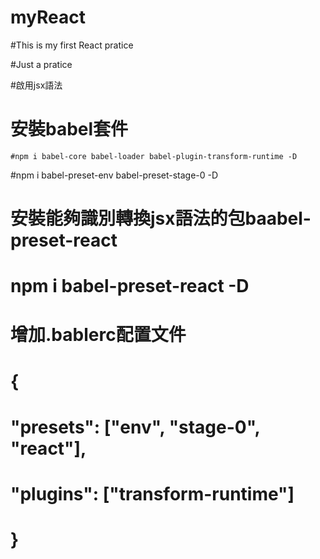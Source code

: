 # myReact

#This is my first React pratice

#Just a pratice

#啟用jsx語法

 # 安裝babel套件
    #npm i babel-core babel-loader babel-plugin-transform-runtime -D
   #npm i babel-preset-env babel-preset-stage-0 -D
 # 安裝能夠識別轉換jsx語法的包baabel-preset-react
  #  npm i babel-preset-react -D
 # 增加.bablerc配置文件
 # {
 #   "presets": ["env", "stage-0", "react"],
 #   "plugins": ["transform-runtime"]  
 # }
  
  
  
